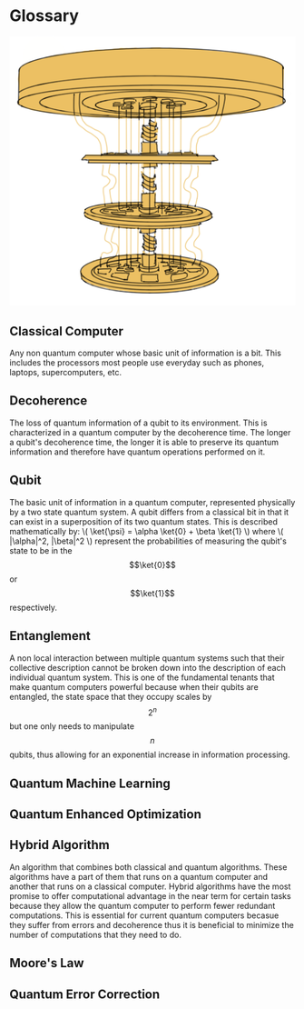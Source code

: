 # Glossary

![Quantum Computer](assets/img/quantum-computer2.png)

## Classical Computer
Any non quantum computer whose basic unit of information is a bit. This includes the processors most people use everyday such as phones, laptops, supercomputers, etc.
## Decoherence
The loss of quantum information of a qubit to its environment. This is characterized in a quantum computer by the decoherence time. The longer a qubit's decoherence time, the longer it is able to preserve its quantum information and therefore have quantum operations performed on it. 
## Qubit
The basic unit of information in a quantum computer, represented physically by a two state quantum system. A qubit differs from a classical bit in that it can exist in a superposition of its two quantum states. This is described mathematically by: \\( \ket{\psi} = \alpha \ket{0} + \beta \ket{1} \\) where \\( |\alpha|^2, |\beta|^2 \\) represent the probabilities of measuring the qubit's state to be in the $$\ket{0}$$ or $$\ket{1}$$ respectively. 
## Entanglement
A non local interaction between multiple quantum systems such that their collective description cannot be broken down into the description of each individual quantum system. This is one of the fundamental tenants that make quantum computers powerful because when their qubits are entangled, the state space that they occupy scales by $$2^n$$ but one only needs to manipulate $$n$$ qubits, thus allowing for an exponential increase in information processing. 

## Quantum Machine Learning

## Quantum Enhanced Optimization

## Hybrid Algorithm 
An algorithm that combines both classical and quantum algorithms. These algorithms have a part of them that runs on a quantum computer and another that runs on a classical computer. Hybrid algorithms have the most promise to offer computational advantage in the near term for certain tasks because they allow the quantum computer to perform fewer redundant computations. This is essential for current quantum computers becasue they suffer from errors and decoherence thus it is beneficial to minimize the number of computations that they need to do. 
## Moore's Law

## Quantum Error Correction

## 

